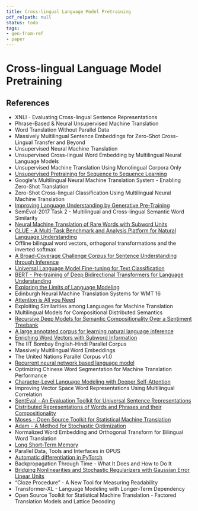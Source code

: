 ```yaml
---
title: Cross-lingual Language Model Pretraining
pdf_relpath: null
status: todo
tags:
- gen-from-ref
- paper
---
```


# Cross-lingual Language Model Pretraining

## References

- XNLI - Evaluating Cross-lingual Sentence Representations
- Phrase-Based & Neural Unsupervised Machine Translation
- Word Translation Without Parallel Data
- Massively Multilingual Sentence Embeddings for Zero-Shot Cross-Lingual Transfer and Beyond
- Unsupervised Neural Machine Translation
- Unsupervised Cross-lingual Word Embedding by Multilingual Neural Language Models
- Unsupervised Machine Translation Using Monolingual Corpora Only
- [Unsupervised Pretraining for Sequence to Sequence Learning](./unsupervised-pretraining-for-sequence-to-sequence-learning.md)
- Google's Multilingual Neural Machine Translation System - Enabling Zero-Shot Translation
- Zero-Shot Cross-lingual Classification Using Multilingual Neural Machine Translation
- [Improving Language Understanding by Generative Pre-Training](./improving-language-understanding-by-generative-pre-training.md)
- SemEval-2017 Task 2 - Multilingual and Cross-lingual Semantic Word Similarity
- [Neural Machine Translation of Rare Words with Subword Units](./neural-machine-translation-of-rare-words-with-subword-units.md)
- [GLUE - A Multi-Task Benchmark and Analysis Platform for Natural Language Understanding](./glue-a-multi-task-benchmark-and-analysis-platform-for-natural-language-understanding.md)
- Offline bilingual word vectors, orthogonal transformations and the inverted softmax
- [A Broad-Coverage Challenge Corpus for Sentence Understanding through Inference](./a-broad-coverage-challenge-corpus-for-sentence-understanding-through-inference.md)
- [Universal Language Model Fine-tuning for Text Classification](./universal-language-model-fine-tuning-for-text-classification.md)
- [BERT - Pre-training of Deep Bidirectional Transformers for Language Understanding](./bert-pre-training-of-deep-bidirectional-transformers-for-language-understanding.md)
- [Exploring the Limits of Language Modeling](./exploring-the-limits-of-language-modeling.md)
- Edinburgh Neural Machine Translation Systems for WMT 16
- [Attention is All you Need](./attention-is-all-you-need.md)
- Exploiting Similarities among Languages for Machine Translation
- Multilingual Models for Compositional Distributed Semantics
- [Recursive Deep Models for Semantic Compositionality Over a Sentiment Treebank](./recursive-deep-models-for-semantic-compositionality-over-a-sentiment-treebank.md)
- [A large annotated corpus for learning natural language inference](./a-large-annotated-corpus-for-learning-natural-language-inference.md)
- [Enriching Word Vectors with Subword Information](./enriching-word-vectors-with-subword-information.md)
- The IIT Bombay English-Hindi Parallel Corpus
- Massively Multilingual Word Embeddings
- The United Nations Parallel Corpus v1.0
- [Recurrent neural network based language model](./recurrent-neural-network-based-language-model.md)
- Optimizing Chinese Word Segmentation for Machine Translation Performance
- [Character-Level Language Modeling with Deeper Self-Attention](./character-level-language-modeling-with-deeper-self-attention.md)
- Improving Vector Space Word Representations Using Multilingual Correlation
- [SentEval - An Evaluation Toolkit for Universal Sentence Representations](./senteval-an-evaluation-toolkit-for-universal-sentence-representations.md)
- [Distributed Representations of Words and Phrases and their Compositionality](./distributed-representations-of-words-and-phrases-and-their-compositionality.md)
- [Moses - Open Source Toolkit for Statistical Machine Translation](./moses-open-source-toolkit-for-statistical-machine-translation.md)
- [Adam - A Method for Stochastic Optimization](./adam-a-method-for-stochastic-optimization.md)
- Normalized Word Embedding and Orthogonal Transform for Bilingual Word Translation
- [Long Short-Term Memory](./long-short-term-memory.md)
- Parallel Data, Tools and Interfaces in OPUS
- [Automatic differentiation in PyTorch](./automatic-differentiation-in-pytorch.md)
- Backpropagation Through Time - What It Does and How to Do It
- [Bridging Nonlinearities and Stochastic Regularizers with Gaussian Error Linear Units](./bridging-nonlinearities-and-stochastic-regularizers-with-gaussian-error-linear-units.md)
- “Cloze Procedure” - A New Tool for Measuring Readability
- Transformer-XL - Language Modeling with Longer-Term Dependency
- Open Source Toolkit for Statistical Machine Translation - Factored Translation Models and Lattice Decoding
